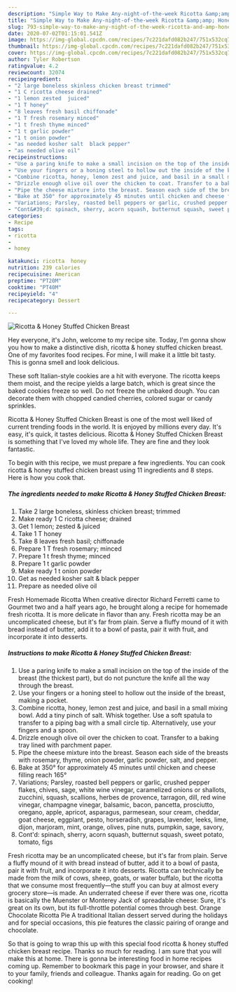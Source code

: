 ```yaml
---
description: "Simple Way to Make Any-night-of-the-week Ricotta &amp;amp; Honey Stuffed Chicken Breast"
title: "Simple Way to Make Any-night-of-the-week Ricotta &amp;amp; Honey Stuffed Chicken Breast"
slug: 793-simple-way-to-make-any-night-of-the-week-ricotta-and-amp-honey-stuffed-chicken-breast
date: 2020-07-02T01:15:01.541Z
image: https://img-global.cpcdn.com/recipes/7c221dafd082b247/751x532cq70/ricotta-honey-stuffed-chicken-breast-recipe-main-photo.jpg
thumbnail: https://img-global.cpcdn.com/recipes/7c221dafd082b247/751x532cq70/ricotta-honey-stuffed-chicken-breast-recipe-main-photo.jpg
cover: https://img-global.cpcdn.com/recipes/7c221dafd082b247/751x532cq70/ricotta-honey-stuffed-chicken-breast-recipe-main-photo.jpg
author: Tyler Robertson
ratingvalue: 4.2
reviewcount: 32074
recipeingredient:
- "2 large boneless skinless chicken breast trimmed"
- "1 C ricotta cheese drained"
- "1 lemon zested  juiced"
- "1 T honey"
- "8 leaves fresh basil chiffonade"
- "1 T fresh rosemary minced"
- "1 t fresh thyme minced"
- "1 t garlic powder"
- "1 t onion powder"
- "as needed kosher salt  black pepper"
- "as needed olive oil"
recipeinstructions:
- "Use a paring knife to make a small incision on the top of the inside of the breast (the thickest part), but do not puncture the knife all the way through the breast."
- "Use your fingers or a honing steel to hollow out the inside of the breast, making a pocket."
- "Combine ricotta, honey, lemon zest and juice, and basil in a small mixing bowl. Add a tiny pinch of salt. Whisk together. Use a soft spatula to transfer to a piping bag with a small circle tip. Alternatively, use your fingers and a spoon."
- "Drizzle enough olive oil over the chicken to coat. Transfer to a baking tray lined with parchment paper."
- "Pipe the cheese mixture into the breast. Season each side of the breasts with rosemary, thyme, onion powder, garlic powder, salt, and pepper."
- "Bake at 350° for approximately 45 minutes until chicken and cheese filling reach 165°"
- "Variations; Parsley, roasted bell peppers or garlic, crushed pepper flakes, chives, sage, white wine vinegar, caramelized onions or shallots, zucchini, squash, scallions, herbes de provence, tarragon, dill, red wine vinegar, champagne vinegar, balsamic, bacon, pancetta, prosciutto, oregano, apple, apricot, asparagus, parmesean, sour cream, cheddar, goat cheese, eggplant, pesto, horseradish, grapes, lavender, leeks, lime, dijon, marjoram, mint, orange, olives, pine nuts, pumpkin, sage, savory,"
- "Cont&#39;d: spinach, sherry, acorn squash, butternut squash, sweet potato, tomato, figs"
categories:
- Recipe
tags:
- ricotta
- 
- honey

katakunci: ricotta  honey 
nutrition: 239 calories
recipecuisine: American
preptime: "PT20M"
cooktime: "PT40M"
recipeyield: "4"
recipecategory: Dessert

---
```



![Ricotta &amp; Honey Stuffed Chicken Breast](https://img-global.cpcdn.com/recipes/7c221dafd082b247/751x532cq70/ricotta-honey-stuffed-chicken-breast-recipe-main-photo.jpg)

Hey everyone, it's John, welcome to my recipe site. Today, I'm gonna show you how to make a distinctive dish, ricotta &amp; honey stuffed chicken breast. One of my favorites food recipes. For mine, I will make it a little bit tasty. This is gonna smell and look delicious.

These soft Italian-style cookies are a hit with everyone. The ricotta keeps them moist, and the recipe yields a large batch, which is great since the baked cookies freeze so well. Do not freeze the unbaked dough. You can decorate them with chopped candied cherries, colored sugar or candy sprinkles.

Ricotta &amp; Honey Stuffed Chicken Breast is one of the most well liked of current trending foods in the world. It is enjoyed by millions every day. It's easy, it's quick, it tastes delicious. Ricotta &amp; Honey Stuffed Chicken Breast is something that I've loved my whole life. They are fine and they look fantastic.


To begin with this recipe, we must prepare a few ingredients. You can cook ricotta &amp; honey stuffed chicken breast using 11 ingredients and 8 steps. Here is how you cook that.

<!--inarticleads1-->

##### The ingredients needed to make Ricotta &amp; Honey Stuffed Chicken Breast:

1. Take 2 large boneless, skinless chicken breast; trimmed
1. Make ready 1 C ricotta cheese; drained
1. Get 1 lemon; zested &amp; juiced
1. Take 1 T honey
1. Take 8 leaves fresh basil; chiffonade
1. Prepare 1 T fresh rosemary; minced
1. Prepare 1 t fresh thyme; minced
1. Prepare 1 t garlic powder
1. Make ready 1 t onion powder
1. Get as needed kosher salt &amp; black pepper
1. Prepare as needed olive oil


Fresh Homemade Ricotta When creative director Richard Ferretti came to Gourmet two and a half years ago, he brought along a recipe for homemade fresh ricotta. It is more delicate in flavor than any. Fresh ricotta may be an uncomplicated cheese, but it&#39;s far from plain. Serve a fluffy mound of it with bread instead of butter, add it to a bowl of pasta, pair it with fruit, and incorporate it into desserts. 

<!--inarticleads2-->

##### Instructions to make Ricotta &amp; Honey Stuffed Chicken Breast:

1. Use a paring knife to make a small incision on the top of the inside of the breast (the thickest part), but do not puncture the knife all the way through the breast.
1. Use your fingers or a honing steel to hollow out the inside of the breast, making a pocket.
1. Combine ricotta, honey, lemon zest and juice, and basil in a small mixing bowl. Add a tiny pinch of salt. Whisk together. Use a soft spatula to transfer to a piping bag with a small circle tip. Alternatively, use your fingers and a spoon.
1. Drizzle enough olive oil over the chicken to coat. Transfer to a baking tray lined with parchment paper.
1. Pipe the cheese mixture into the breast. Season each side of the breasts with rosemary, thyme, onion powder, garlic powder, salt, and pepper.
1. Bake at 350° for approximately 45 minutes until chicken and cheese filling reach 165°
1. Variations; Parsley, roasted bell peppers or garlic, crushed pepper flakes, chives, sage, white wine vinegar, caramelized onions or shallots, zucchini, squash, scallions, herbes de provence, tarragon, dill, red wine vinegar, champagne vinegar, balsamic, bacon, pancetta, prosciutto, oregano, apple, apricot, asparagus, parmesean, sour cream, cheddar, goat cheese, eggplant, pesto, horseradish, grapes, lavender, leeks, lime, dijon, marjoram, mint, orange, olives, pine nuts, pumpkin, sage, savory,
1. Cont&#39;d: spinach, sherry, acorn squash, butternut squash, sweet potato, tomato, figs


Fresh ricotta may be an uncomplicated cheese, but it&#39;s far from plain. Serve a fluffy mound of it with bread instead of butter, add it to a bowl of pasta, pair it with fruit, and incorporate it into desserts. Ricotta can technically be made from the milk of cows, sheep, goats, or water buffalo, but the ricotta that we consume most frequently—the stuff you can buy at almost every grocery store—is made. An underrated cheese if ever there was one, ricotta is basically the Muenster or Monterey Jack of spreadable cheese: Sure, it&#39;s great on its own, but its full-throttle potential comes through best. Orange Chocolate Ricotta Pie A traditional Italian dessert served during the holidays and for special occasions, this pie features the classic pairing of orange and chocolate. 

So that is going to wrap this up with this special food ricotta &amp; honey stuffed chicken breast recipe. Thanks so much for reading. I am sure that you will make this at home. There is gonna be interesting food in home recipes coming up. Remember to bookmark this page in your browser, and share it to your family, friends and colleague. Thanks again for reading. Go on get cooking!
